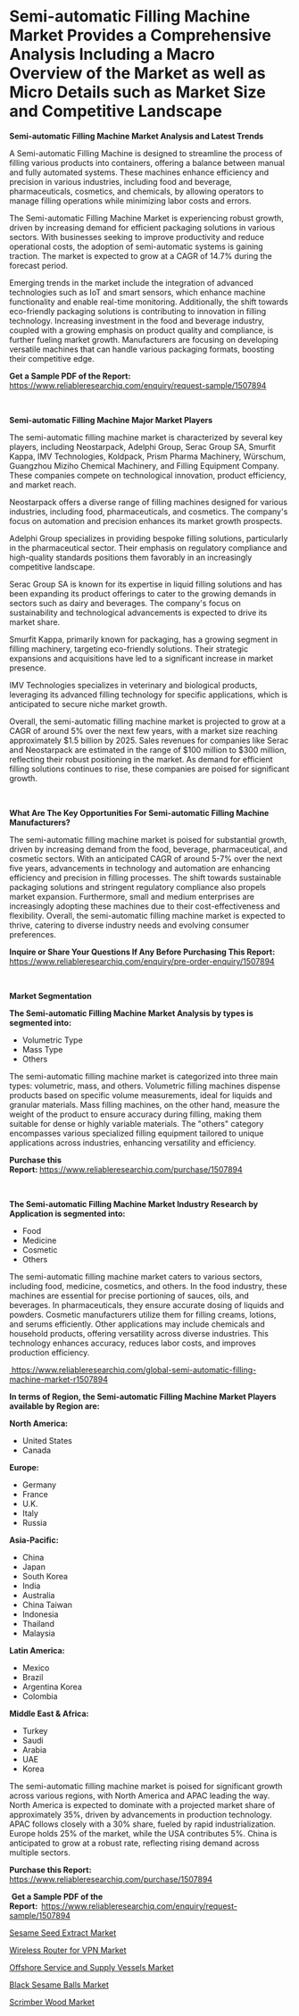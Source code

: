 <p><h1>Semi-automatic Filling Machine Market Provides a Comprehensive Analysis Including a Macro Overview of the Market as well as Micro Details such as Market Size and Competitive Landscape</h1></p><p><strong>Semi-automatic Filling Machine Market Analysis and Latest Trends</strong></p>
<p><p>A Semi-automatic Filling Machine is designed to streamline the process of filling various products into containers, offering a balance between manual and fully automated systems. These machines enhance efficiency and precision in various industries, including food and beverage, pharmaceuticals, cosmetics, and chemicals, by allowing operators to manage filling operations while minimizing labor costs and errors.</p><p>The Semi-automatic Filling Machine Market is experiencing robust growth, driven by increasing demand for efficient packaging solutions in various sectors. With businesses seeking to improve productivity and reduce operational costs, the adoption of semi-automatic systems is gaining traction. The market is expected to grow at a CAGR of 14.7% during the forecast period. </p><p>Emerging trends in the market include the integration of advanced technologies such as IoT and smart sensors, which enhance machine functionality and enable real-time monitoring. Additionally, the shift towards eco-friendly packaging solutions is contributing to innovation in filling technology. Increasing investment in the food and beverage industry, coupled with a growing emphasis on product quality and compliance, is further fueling market growth. Manufacturers are focusing on developing versatile machines that can handle various packaging formats, boosting their competitive edge.</p></p>
<p><strong>Get a Sample PDF of the Report:&nbsp;</strong> <a href="https://www.reliableresearchiq.com/enquiry/request-sample/1507894">https://www.reliableresearchiq.com/enquiry/request-sample/1507894</a></p>
<p>&nbsp;</p>
<p><strong>Semi-automatic Filling Machine Major Market Players</strong></p>
<p><p>The semi-automatic filling machine market is characterized by several key players, including Neostarpack, Adelphi Group, Serac Group SA, Smurfit Kappa, IMV Technologies, Koldpack, Prism Pharma Machinery, Würschum, Guangzhou Miziho Chemical Machinery, and Filling Equipment Company. These companies compete on technological innovation, product efficiency, and market reach.</p><p>Neostarpack offers a diverse range of filling machines designed for various industries, including food, pharmaceuticals, and cosmetics. The company's focus on automation and precision enhances its market growth prospects.</p><p>Adelphi Group specializes in providing bespoke filling solutions, particularly in the pharmaceutical sector. Their emphasis on regulatory compliance and high-quality standards positions them favorably in an increasingly competitive landscape.</p><p>Serac Group SA is known for its expertise in liquid filling solutions and has been expanding its product offerings to cater to the growing demands in sectors such as dairy and beverages. The company's focus on sustainability and technological advancements is expected to drive its market share.</p><p>Smurfit Kappa, primarily known for packaging, has a growing segment in filling machinery, targeting eco-friendly solutions. Their strategic expansions and acquisitions have led to a significant increase in market presence.</p><p>IMV Technologies specializes in veterinary and biological products, leveraging its advanced filling technology for specific applications, which is anticipated to secure niche market growth.</p><p>Overall, the semi-automatic filling machine market is projected to grow at a CAGR of around 5% over the next few years, with a market size reaching approximately $1.5 billion by 2025. Sales revenues for companies like Serac and Neostarpack are estimated in the range of $100 million to $300 million, reflecting their robust positioning in the market. As demand for efficient filling solutions continues to rise, these companies are poised for significant growth.</p></p>
<p>&nbsp;</p>
<p><strong>What Are The Key Opportunities For Semi-automatic Filling Machine Manufacturers?</strong></p>
<p><p>The semi-automatic filling machine market is poised for substantial growth, driven by increasing demand from the food, beverage, pharmaceutical, and cosmetic sectors. With an anticipated CAGR of around 5-7% over the next five years, advancements in technology and automation are enhancing efficiency and precision in filling processes. The shift towards sustainable packaging solutions and stringent regulatory compliance also propels market expansion. Furthermore, small and medium enterprises are increasingly adopting these machines due to their cost-effectiveness and flexibility. Overall, the semi-automatic filling machine market is expected to thrive, catering to diverse industry needs and evolving consumer preferences.</p></p>
<p><strong>Inquire or Share Your Questions If Any Before Purchasing This Report:</strong> <a href="https://www.reliableresearchiq.com/enquiry/pre-order-enquiry/1507894">https://www.reliableresearchiq.com/enquiry/pre-order-enquiry/1507894</a></p>
<p>&nbsp;</p>
<p><strong>Market Segmentation</strong></p>
<p><strong>The Semi-automatic Filling Machine Market Analysis by types is segmented into:</strong></p>
<p><ul><li>Volumetric Type</li><li>Mass Type</li><li>Others</li></ul></p>
<p><p>The semi-automatic filling machine market is categorized into three main types: volumetric, mass, and others. Volumetric filling machines dispense products based on specific volume measurements, ideal for liquids and granular materials. Mass filling machines, on the other hand, measure the weight of the product to ensure accuracy during filling, making them suitable for dense or highly variable materials. The "others" category encompasses various specialized filling equipment tailored to unique applications across industries, enhancing versatility and efficiency.</p></p>
<p><strong>Purchase this Report:&nbsp;</strong><a href="https://www.reliableresearchiq.com/purchase/1507894">https://www.reliableresearchiq.com/purchase/1507894</a></p>
<p>&nbsp;</p>
<p><strong>The Semi-automatic Filling Machine Market Industry Research by Application is segmented into:</strong></p>
<p><ul><li>Food</li><li>Medicine</li><li>Cosmetic</li><li>Others</li></ul></p>
<p><p>The semi-automatic filling machine market caters to various sectors, including food, medicine, cosmetics, and others. In the food industry, these machines are essential for precise portioning of sauces, oils, and beverages. In pharmaceuticals, they ensure accurate dosing of liquids and powders. Cosmetic manufacturers utilize them for filling creams, lotions, and serums efficiently. Other applications may include chemicals and household products, offering versatility across diverse industries. This technology enhances accuracy, reduces labor costs, and improves production efficiency.</p></p>
<p><a href="https://www.reliableresearchiq.com/global-semi-automatic-filling-machine-market-r1507894">&nbsp;https://www.reliableresearchiq.com/global-semi-automatic-filling-machine-market-r1507894</a></p>
<p><strong>In terms of Region, the Semi-automatic Filling Machine Market Players available by Region are:</strong></p>
<p>
    <p> <strong> North America: </strong>
        <ul>
            <li>United States</li>
            <li>Canada</li>
        </ul>
        </p> 
    <p> <strong> Europe: </strong>
        <ul>
            <li>Germany</li>
            <li>France</li>
            <li>U.K.</li>
            <li>Italy</li>
            <li>Russia</li>
        </ul>
        </p> 
    <p> <strong> Asia-Pacific: </strong>
        <ul>
            <li>China</li>
            <li>Japan</li>
            <li>South Korea</li>
            <li>India</li>
            <li>Australia</li>
            <li>China Taiwan</li>
            <li>Indonesia</li>
            <li>Thailand</li>
            <li>Malaysia</li>
        </ul>
        </p> 
    <p> <strong> Latin America: </strong>
        <ul>
            <li>Mexico</li>
            <li>Brazil</li>
            <li>Argentina Korea</li>
            <li>Colombia</li>
        </ul>
        </p> 
    <p> <strong> Middle East & Africa: </strong>
        <ul>
            <li>Turkey</li>
            <li>Saudi</li>
            <li>Arabia</li>
            <li>UAE</li>
            <li>Korea</li>
        </ul>
    </p>
    </p>
<p><p>The semi-automatic filling machine market is poised for significant growth across various regions, with North America and APAC leading the way. North America is expected to dominate with a projected market share of approximately 35%, driven by advancements in production technology. APAC follows closely with a 30% share, fueled by rapid industrialization. Europe holds 25% of the market, while the USA contributes 5%. China is anticipated to grow at a robust rate, reflecting rising demand across multiple sectors.</p></p>
<p><strong>Purchase this Report: </strong><a href="https://www.reliableresearchiq.com/purchase/1507894">https://www.reliableresearchiq.com/purchase/1507894</a></p>
<p>&nbsp;<strong>Get a Sample PDF of the Report:&nbsp;&nbsp;</strong><a href="https://www.reliableresearchiq.com/enquiry/request-sample/1507894">https://www.reliableresearchiq.com/enquiry/request-sample/1507894</a></p>
<p><strong></strong></p>
<p><p><a href="https://www.linkedin.com/pulse/how-regional-markets-adapting-sesame-seed-extract-market-ezcve?trackingId=H594C1u3QKSprUqWGRxjRg%3D%3D">Sesame Seed Extract Market</a></p><p><a href="https://medium.com/@damorgan648/wireless-router-for-vpn-market-global-market-share-and-ranking-overall-sales-and-demand-forecast-1dc0d7dfd704">Wireless Router for VPN Market</a></p><p><a href="https://medium.com/@damorgan648/market-forecasting-change-global-offshore-service-and-supply-vessels-market-dynamics-and-future-31ac13b02e2f?postPublishedType=repub">Offshore Service and Supply Vessels Market</a></p><p><a href="https://www.linkedin.com/pulse/black-sesame-balls-market-growth-segmentation-regional-ekpye?trackingId=SVgZ5pPBTmGe4cDTldiT2w%3D%3D">Black Sesame Balls Market</a></p><p><a href="https://issuu.com/reportprime-2/docs/scrimber-wood-market-size-2030.pptx_ace75ad42f0fbf">Scrimber Wood Market</a></p></p>